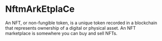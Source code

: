 # NftmArkEtplaCe
An NFT, or non-fungible token, is a unique token recorded in a blockchain that represents ownership of a digital or physical asset. An NFT marketplace is somewhere you can buy and sell NFTs.
